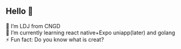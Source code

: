 ## Hello  👋

<!--
**LDJ-creat/LDJ-creat** is a ✨ _special_ ✨ repository because its `README.md` (this file) appears on your GitHub profile.

Here are some ideas to get you started:

- 🔭 I’m currently working on ...
- 🌱 I’m currently learning ...
- 👯 I’m looking to collaborate on ...
- 🤔 I’m looking for help with ...
- 💬 Ask me about ...
- 📫 How to reach me: ...
- 😄 Pronouns: ...
- ⚡ Fun fact: ...
-->
🔭 I’m LDJ from CNGD  
 🌱 I’m currently learning react native+Expo uniapp(later) and golang  
 ⚡ Fun fact: Do you know what is creat?
